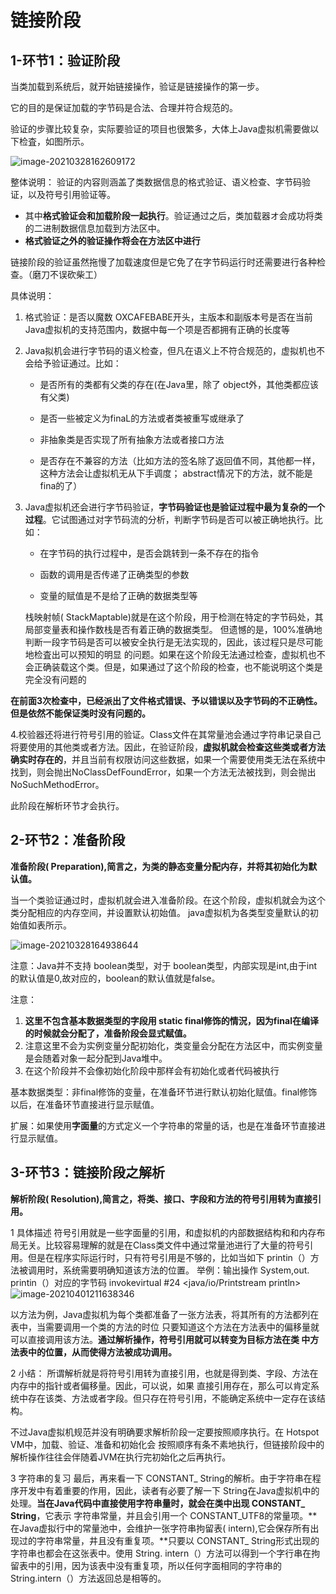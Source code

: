 # 链接阶段

## 1-环节1：验证阶段

当类加载到系统后，就开始链接操作，验证是链接操作的第一步。 

它的目的是保证加载的字节码是合法、合理并符合规范的。 

验证的步骤比较复杂，实际要验证的项目也很繁多，大体上Java虚拟机需要做以下检査，如图所示。

![image-20210328162609172](https://github.com/MrL5z2k0/zkNode/blob/main/images/image-20210328162609172.png)

整体说明：
验证的内容则涵盖了类数据信息的格式验证、语义检查、字节码验证，以及符号引用验证等。

- 其中**格式验证会和加载阶段一起执行**。验证通过之后，类加载器オ会成功将类的二进制数据信息加载到方法区中。
- **格式验证之外的验证操作将会在方法区中进行**

链接阶段的验证虽然拖慢了加载速度但是它免了在字节码运行时还需要进行各种检查。（磨刀不误砍柴工）

具体说明：

1. 格式验证：是否以魔数 OXCAFEBABE开头，主版本和副版本号是否在当前Java虚拟机的支持范围内，数据中每一个项是否都拥有正确的长度等

2. Java拟机会进行字节码的语义检查，但凡在语义上不符合规范的，虚拟机也不会给予验证通过。比如：

   - 是否所有的类都有父类的存在(在Java里，除了 object外，其他类都应该有父类)

   - 是否一些被定义为finaL的方法或者类被重写或继承了

   - 非抽象类是否实现了所有抽象方法或者接口方法

   - 是否存在不兼容的方法（比如方法的签名除了返回值不同，其他都一样，这种方法会让虚拟机无从下手调度； abstract情况下的方法，就不能是fina的了）

3. Java虚拟机还会进行字节码验证，**字节码验证也是验证过程中最为复杂的一个过程**。它试图通过对字节码流的分析，判断字节码是否可以被正确地执行。比如：

   - 在字节码的执行过程中，是否会跳转到一条不存在的指令

   - 函数的调用是否传递了正确类型的参数

   - 变量的赋值是不是给了正确的数据类型等

   栈映射帧( StackMaptable)就是在这个阶段，用于检测在特定的字节码处，其局部变量表和操作数栈是否有着正确的数据类型。
   但遗憾的是，100%准确地判断一段字节码是否可以被安全执行是无法实现的，因此，该过程只是尽可能地检査出可以预知的明显
   的问题。如果在这个阶段无法通过检查，虚拟机也不会正确装载这个类。但是，如果通过了这个阶段的检查，也不能说明这个类是完全没有问题的

**在前面3次检查中，已经派出了文件格式错误、予以错误以及字节码的不正确性。但是依然不能保证类时没有问题的。**

​	4.校验器还将进行符号引用的验证。Class文件在其常量池会通过字符串记录自己将要使用的其他类或者方法。因此，在验证阶段，**虚拟机就会检查这些类或者方法确实时存在的**，并且当前有权限访问这些数据，如果一个需要使用类无法在系统中找到，则会抛出NoClassDefFoundError，如果一个方法无法被找到，则会抛出NoSuchMethodError。

此阶段在解析环节才会执行。



## 2-环节2：准备阶段

**准备阶段( Preparation),简言之，为类的静态变量分配内存，并将其初始化为默认值。**

当一个类验证通过时，虚拟机就会进入准备阶段。在这个阶段，虚拟机就会为这个类分配相应的内存空间，并设置默认初始值。 java虚拟机为各类型变量默认的初始值如表所示。

![image-20210328164938644](https://github.com/MrL5z2k0/zkNode/blob/main/images/image-20210328164938644.png)

注意：Java并不支持 boolean类型，对于 boolean类型，内部实现是int,由于int的默认值是0,故对应的，boolean的默认值就是false。

注意：

1. **这里不包含基本数据类型的字段用 static final修饰的情況，因为final在编译的时候就会分配了，准备阶段会显式赋值。**
2. 注意这里不会为实例变量分配初始化，类变量会分配在方法区中，而实例变量是会随着对象一起分配到Java堆中。
3. 在这个阶段并不会像初始化阶段中那样会有初始化或者代码被执行

基本数据类型：非final修饰的变量，在准备环节进行默认初始化赋值。final修饰以后，在准备环节直接进行显示赋值。

扩展：如果使用**字面量**的方式定义一个字符串的常量的话，也是在准备环节直接进行显示赋值。

## 3-环节3：链接阶段之解析

**解析阶段( Resolution),简言之，将类、接口、字段和方法的符号引用转为直接引用。**

1 具体描述
符号引用就是一些字面量的引用，和虚拟机的内部数据结构和和内存布局无关。比较容易理解的就是在Class类文件中通过常量池进行了大量的符号引用。但是在程序实际运行时，只有符号引用是不够的，比如当如下 printin（）方法被调用时，系统需要明确知道该方法的位置。
举例：输出操作 System,out. printin（）对应的字节码
invokevirtual #24 <java/io/Printstream println>
![image-20210401211638346](https://github.com/MrL5z2k0/zkNode/blob/main/images/image-20210401211638346.png)

以方法为例，Java虚拟机为每个类都准备了一张方法表，将其所有的方法都列在表中，当需要调用一个类的方法的时位 只要知道这个方法在方法表中的偏移量就可以直接调用该方法。**通过解析操作，符号引用就可以转变为目标方法在类 中方法表中的位置，从而使得方法被成功调用。**

2 小结：
所谓解析就是将符号引用转为直接引用，也就是得到类、字段、方法在内存中的指针或者偏移量。因此，可以说，如果
直接引用存在，那么可以肯定系统中存在该类、方法或者字段。但只存在符号引用，不能确定系统中一定存在该结构。

不过Java虚拟机规范并没有明确要求解析阶段一定要按照顺序执行。在 Hotspot VM中，加载、验证、准备和初始化会
按照顺序有条不素地执行，但链接阶段中的解析操作往往会伴随着JVM在执行完初始化之后再执行。

3 字符串的复习
最后，再来看一下 CONSTANT_ String的解析。由于字符串在程序开发中有着重要的作用，因此，读者有必要了解一下
String在Java虚拟机中的处理。**当在Java代码中直接使用字符串量时，就会在类中出现 CONSTANT_ String**，它表示
字符串常量，并且会引用一个 CONSTANT_UTF8的常量项。**在Java虚拟行中的常量池中，会维护一张字符串拘留表( intern),它会保存所有出现过的字符串常量，井且没有重复项。**只要以 CONSTANT_ String形式出现的字符串也都会在这张表中。使用 String. intern（）方法可以得到一个字行串在拘留表中的引用，因为该表中没有重复项，所以任何字面相同的字符串的 String.intern（）方法返回总是相等的。
